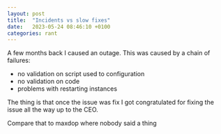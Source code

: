 ```yaml
---
layout: post
title:  "Incidents vs slow fixes"
date:   2023-05-24 08:46:10 +0100
categories: rant
---
```


A few months back I caused an outage. This was caused by a chain of failures:

- no validation on script used to configuration
- no validation on code
- problems with restarting instances


The thing is that once the issue was fix I got congratulated for fixing the issue all the way up to the CEO.

Compare that to maxdop where nobody said a thing
